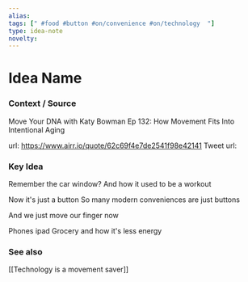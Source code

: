 ```yaml
---
alias: 
tags: [" #food #button #on/convenience #on/technology  "]
type: idea-note
novelty: 
---
```

# Idea Name

### Context / Source
Move Your DNA with Katy Bowman
Ep 132: How Movement Fits Into Intentional Aging

url: https://www.airr.io/quote/62c69f4e7de2541f98e42141
Tweet url: 

### Key Idea

Remember the car window?
And how it used to be a workout

Now it's just a button
So many modern conveniences are just buttons

And we just move our finger now

Phones
ipad
Grocery and how it's less energy

### See also
[[Technology is a movement saver]]